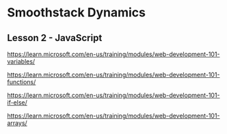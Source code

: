 # Smoothstack Dynamics
## Lesson 2 - JavaScript

https://learn.microsoft.com/en-us/training/modules/web-development-101-variables/

https://learn.microsoft.com/en-us/training/modules/web-development-101-functions/

https://learn.microsoft.com/en-us/training/modules/web-development-101-if-else/

https://learn.microsoft.com/en-us/training/modules/web-development-101-arrays/
